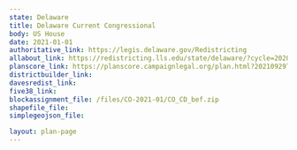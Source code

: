 ```yaml
---
state: Delaware
title: Delaware Current Congressional
body: US House
date: 2021-01-01
authoritative_link: https://legis.delaware.gov/Redistricting
allabout_link: https://redistricting.lls.edu/state/delaware/?cycle=2020&level=State%20Upper&startdate=
planscore_link: https://planscore.campaignlegal.org/plan.html?20210929T155130.492795722Z
districtbuilder_link: 
davesredist_link:
five38_link:
blockassignment_file: /files/CO-2021-01/CO_CD_bef.zip
shapefile_file:
simplegeojson_file:

layout: plan-page
---
```

